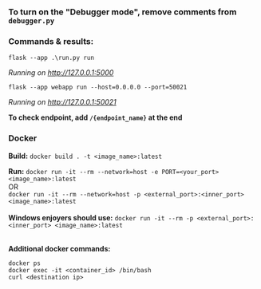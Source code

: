 ### To turn on the "Debugger mode", remove comments from `debugger.py`

### Commands & results: 

`flask --app .\run.py run`

_Running on http://127.0.0.1:5000_

`flask --app webapp run --host=0.0.0.0 --port=50021`

_Running on http://127.0.0.1:50021_

**To check endpoint, add `/{endpoint_name}` at the end**

### Docker
**Build:**
`docker build . -t <image_name>:latest`

**Run:**
`docker run -it --rm --network=host -e PORT=<your_port> 
<image_name>:latest` <br> OR
<br>
`docker run -it --rm --network=host -p <external_port>:<inner_port> <image_name>:latest`
<br></br>
**Windows enjoyers should use:** 
`docker run -it --rm -p <external_port>:<inner_port> <image_name>:latest`

<br>**Additional docker commands:**
```
docker ps
docker exec -it <container_id> /bin/bash
curl <destination ip>
```